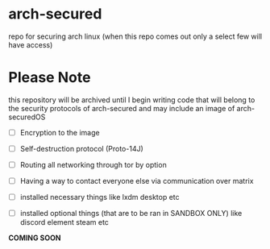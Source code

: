 # arch-secured
repo for securing arch linux (when this repo comes out only a select few will have access)

# Please Note
this repository will be archived until I begin writing code that will belong to the security protocols of arch-secured and may include an image of arch-securedOS

- [ ] Encryption to the image
- [ ] Self-destruction protocol (Proto-14J)
- [ ] Routing all networking through tor by option
- [ ] Having a way to contact everyone else via communication over matrix
- [ ] installed necessary things like lxdm desktop etc
- [ ] installed optional things (that are to be ran in SANDBOX ONLY) like discord element steam etc


**COMING SOON**
